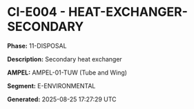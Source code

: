 # CI-E004 - HEAT-EXCHANGER-SECONDARY

**Phase:** 11-DISPOSAL

**Description:** Secondary heat exchanger

**AMPEL:** AMPEL-01-TUW (Tube and Wing)

**Segment:** E-ENVIRONMENTAL

**Generated:** 2025-08-25 17:27:29 UTC

